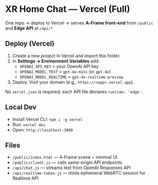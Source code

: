 # XR Home Chat — Vercel (Full)
One repo → deploy to Vercel → serves **A‑Frame front-end** from `/public` and **Edge API** at `/api/*`.

## Deploy (Vercel)
1. Create a new project in Vercel and import this folder.
2. In **Settings → Environment Variables** add:
   - `OPENAI_API_KEY` = your OpenAI API key
   - `OPENAI_MODEL_TEXT` = `gpt-4o-mini` (or `gpt-4o`)
   - `OPENAI_MODEL_REALTIME` = `gpt-4o-realtime-preview`
3. Deploy. Visit your domain (e.g., `https://<app>.vercel.app`).

No `vercel.json` is required; each API file declares `runtime: 'edge'`.

## Local Dev
- Install Vercel CLI: `npm i -g vercel`
- Run: `vercel dev`
- Open: `http://localhost:3000`

## Files
- `/public/index.html` — A‑Frame scene + minimal UI
- `/public/client.js` — calls same-origin API endpoints
- `/api/chat.js` — streams text from OpenAI Responses API
- `/api/realtime-token.js` — mints ephemeral WebRTC session for Realtime API
